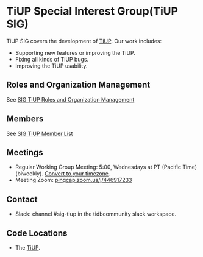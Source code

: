 # TiUP Special Interest Group(TiUP SIG)

TiUP SIG covers the development of [TiUP](https://github.com/pingcap-incubator/tiup). Our work includes:

* Supporting new features or improving the TiUP.
* Fixing all kinds of TiUP bugs.
* Improving the TiUP usability.

## Roles and Organization Management

See [SIG TiUP Roles and Organization Management](roles-and-organization-management.md)

## Members

See [SIG TiUP Member List](membership.json)

## Meetings

* Regular Working Group Meeting: 5:00, Wednesdays at PT (Pacific Time) (biweekly). [Convert to your timezone](http://www.thetimezoneconverter.com/?t=5:00&tz=PT%20%28Pacific%20Time%29).
* Meeting Zoom: [pingcap.zoom.us/j/446917233](https://pingcap.zoom.us/j/446917233)

## Contact

* Slack: channel #sig-tiup in the tidbcommunity slack workspace.

## Code Locations

* The [TiUP](https://github.com/pingcap/tiup).
